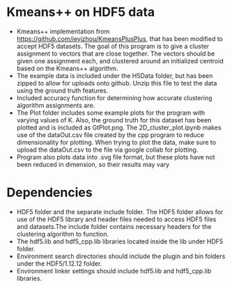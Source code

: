 
# Kmeans++ on HDF5 data
* Kmeans++ implementation from https://github.com/ieyjzhou/KmeansPlusPlus, that has been modified to accept HDF5 datasets. The goal of this program is to give a cluster assignment to vectors that are close together. The vectors should be given one assignment each, and clustered around an initialized centroid based on the Kmeans++ algorithm.
* The example data is included under the H5Data folder, but has been zipped to allow for uploads onto github. Unzip this file to test the data using the ground truth features.
* Included accuracy function for determining how accurate clustering algorithm assignments are.
* The Plot folder includes some example plots for the program with varying values of K. Also, the ground truth for this dataset has been plotted and is included as GtPlot.png. The 2D_cluster_plot.ipynb makes use of the dataOut.csv file created by the cpp program to reduce dimensionality for plotting. When trying to plot the data, make sure to upload the dataOut.csv to the file via google collab for plotting.
* Program also plots data into .svg file format, but these plots have not been reduced in dimension, so their results may vary

 

# Dependencies
* HDF5 folder and the separate include folder. The HDF5 folder allows for use of the HDF5 library and header files needed to access HDF5 files and datasets.The include folder contains necessary headers for the clustering algorithm to function. 
* The hdf5.lib and hdf5_cpp.lib libraries located inside the lib under HDF5 folder.
* Environment search directories should include the plugin and bin folders under the HDF5/1.12.12 folder.
* Environment linker settings should include hdf5.lib and hdf5_cpp.lib libraries.


  

